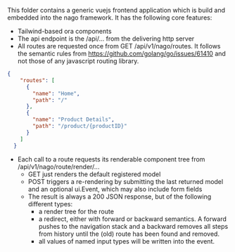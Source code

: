 This folder contains a generic vuejs frontend application which is build and embedded into the nago framework.
It has the following core features:

* Tailwind-based ora components
* The api endpoint is the /api/... from the delivering http server
* All routes are requested once from GET /api/v1/nago/routes. It follows the semantic rules from https://github.com/golang/go/issues/61410 and not those of any javascript routing library.
```json
{
    "routes": [
      {
        "name": "Home",
        "path": "/"
      },
      {
        "name": "Product Details",
        "path": "/product/{productID}"
      }
    ]
  }
  ```

* Each call to a route requests its renderable component tree from /api/v1/nago/route/render/...
  * GET just renders the default registered model
  * POST triggers a re-rendering by submitting the last returned model and an optional ui.Event, which may also include form fields
  * The result is always a 200 JSON response, but of the following different types:
    * a render tree for the route
    * a redirect, either with forward or backward semantics. A forward pushes to the navigation stack and a backward removes all steps from history until the (old) route has been found and removed.
    * all values of named input types will be written into the event.